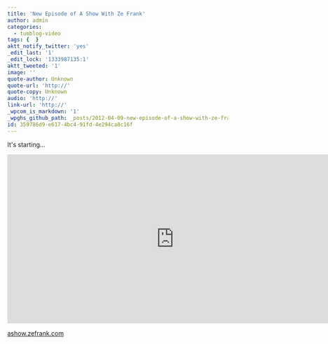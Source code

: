 ```yaml
---
title: 'New Episode of A Show With Ze Frank'
author: admin
categories:
  - tumblog-video
tags: {  }
aktt_notify_twitter: 'yes'
_edit_last: '1'
_edit_lock: '1333987135:1'
aktt_tweeted: '1'
image: ''
quote-author: Unknown
quote-url: 'http://'
quote-copy: Unknown
audio: 'http://'
link-url: 'http://'
_wpcom_is_markdown: '1'
_wpghs_github_path: _posts/2012-04-09-new-episode-of-a-show-with-ze-frank.md
id: 359786d9-e617-4bc4-91fd-4e294ca8c16f
---
```

<p>It's starting...</p>
<p><iframe width="759" height="386" src="http://www.youtube.com/embed/RYlCVwxoL_g" frameborder="0" allowfullscreen></iframe></p>
<p><a href="http://ashow.zefrank.com">ashow.zefrank.com</a></p>
